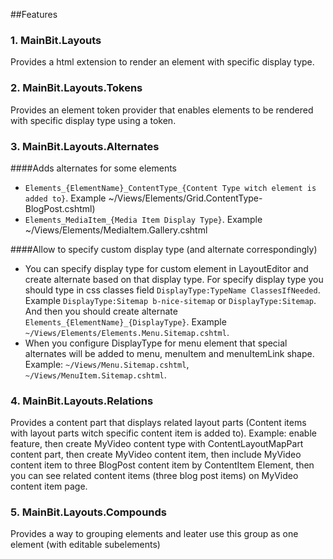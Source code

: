 ##Features
### 1. MainBit.Layouts
Provides a html extension to render an element with specific display type.
### 2. MainBit.Layouts.Tokens
Provides an element token provider that enables elements to be rendered with specific display type using a token.
### 3. MainBit.Layouts.Alternates
####Adds alternates for some elements
* `Elements_{ElementName}_ContentType_{Content Type witch element is added to}`. Example ~/Views/Elements/Grid.ContentType-BlogPost.cshtml)
* `Elements_MediaItem_{Media Item Display Type}`. Example ~/Views/Elements/MediaItem.Gallery.cshtml

####Allow to specify custom display type (and alternate correspondingly)
* You can specify display type for custom element in LayoutEditor and create alternate based on that display type. For specify display type you should type in css classes field `DisplayType:TypeName ClassesIfNeeded`. Example `DisplayType:Sitemap b-nice-sitemap` or `DisplayType:Sitemap`. And then you should create alternate `Elements_{ElementName}_{DisplayType}`. Example `~/Views/Elements/Elements.Menu.Sitemap.cshtml`.
* When you configure DisplayType for menu element that special alternates will be added to menu, menuItem and menuItemLink shape. Example: `~/Views/Menu.Sitemap.cshtml`, `~/Views/MenuItem.Sitemap.cshtml`.

### 4. MainBit.Layouts.Relations
Provides a content part that displays related layout parts (Content items with layout parts witch specific content item is added to). Example: enable feature, then create MyVideo content type with ContentLayoutMapPart content part, then create MyVideo content item, then include MyVideo content item to three BlogPost content item by ContentItem Element, then you can see related content items (three blog post items) on MyVideo content item page.
### 5. MainBit.Layouts.Compounds
Provides a way to grouping elements and leater use this group as one element (with editable subelements)
